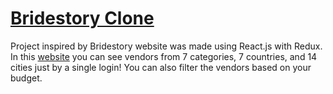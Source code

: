 # [Bridestory Clone](https://wedding.roslianistory.my.id)
Project inspired by Bridestory website was made using React.js with Redux. In this [website](https://wedding.roslianistory.my.id) you can see vendors from 7 categories, 7 countries, and 14 cities just by a single login! You can also filter the vendors based on your budget. 
